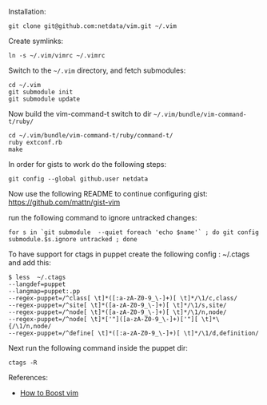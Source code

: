 Installation:

    git clone git@github.com:netdata/vim.git ~/.vim

Create symlinks:

    ln -s ~/.vim/vimrc ~/.vimrc

Switch to the `~/.vim` directory, and fetch submodules:

    cd ~/.vim
    git submodule init
    git submodule update

Now build the vim-command-t switch to dir `~/.vim/bundle/vim-command-t/ruby/`

	cd ~/.vim/bundle/vim-command-t/ruby/command-t/
	ruby extconf.rb
	make

In order for gists to work do the following steps:

    git config --global github.user netdata

Now use the following README to continue configuring gist: https://github.com/mattn/gist-vim

run the following command to ignore untracked changes:

    for s in `git submodule  --quiet foreach 'echo $name'` ; do git config submodule.$s.ignore untracked ; done

To have support for ctags in puppet create the following config : ~/.ctags and add this:

    $ less  ~/.ctags
    --langdef=puppet
    --langmap=puppet:.pp
    --regex-puppet=/^class[ \t]*([:a-zA-Z0-9_\-]+)[ \t]*/\1/c,class/
    --regex-puppet=/^site[ \t]*([a-zA-Z0-9_\-]+)[ \t]*/\1/s,site/
    --regex-puppet=/^node[ \t]*([a-zA-Z0-9_\-]+)[ \t]*/\1/n,node/
    --regex-puppet=/^node[ \t]*['"]([a-zA-Z0-9_\-]+)['"][ \t]*\{/\1/n,node/
    --regex-puppet=/^define[ \t]*([:a-zA-Z0-9_\-]+)[ \t]*/\1/d,definition/

Next run the following command inside the puppet dir:

    ctags -R

References:

* [How to Boost vim](http://nvie.com/posts/how-i-boosted-my-vim/)
